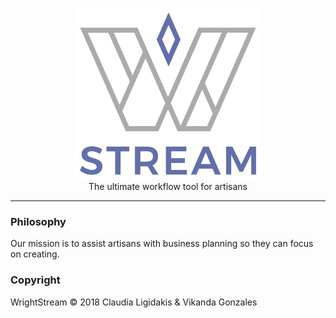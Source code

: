 <p align="center">
  <img src="./public/assets/wrightstream-logo.svg" alt="WrightStream" width="300">
  <br>
  The ultimate workflow tool for artisans
</p>

---

### Philosophy
Our mission is to assist artisans with business planning so they can focus on creating.

### Copyright
WrightStream &copy; 2018 Claudia Ligidakis & Vikanda Gonzales
